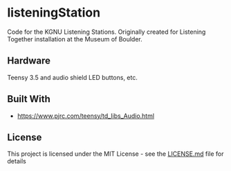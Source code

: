 # listeningStation

Code for the KGNU Listening Stations. Originally created for Listening Together installation at the Museum of Boulder.

## Hardware
Teensy 3.5 and audio shield
LED buttons, etc.

## Built With

* https://www.pjrc.com/teensy/td_libs_Audio.html

## License

This project is licensed under the MIT License - see the [LICENSE.md](LICENSE.md) file for details

